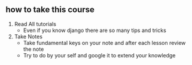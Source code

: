 ## how to take this course

1. Read All tutorials
    - Even if you know django there are so many tips and tricks
2. Take Notes
    - Take fundamental keys on your note and after each lesson review the note 
    - Try to do by your self and google it to extend your knowledge

